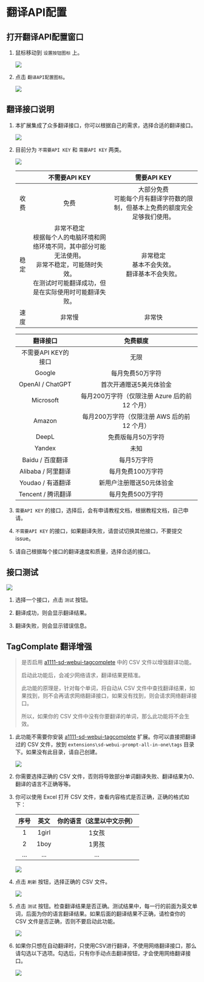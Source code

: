 # 翻译API配置

## 打开翻译API配置窗口

1. 鼠标移动到 `设置按钮图标` 上。

    ![](../assets/images/TranslationApiConfiguration/api_btn.png)

2. 点击 `翻译API配置图标`。

    ![](../assets/images/TranslationApiConfiguration/api.png)

## 翻译接口说明

1. 本扩展集成了众多翻译接口，你可以根据自己的需求，选择合适的翻译接口。

    ![](../assets/images/demo.translate_setting.gif)

2. 目前分为 `不需要API KEY` 和 `需要API KEY` 两类。

    ![](../assets/images/TranslationApiConfiguration/api_list.png)

    |  | 不需要API KEY | 需要API KEY |
    | :---: | :---: | :---: |
    | 收费 | 免费 | 大部分免费<br/>可能每个月有翻译字符数的限制，但基本上免费的额度完全足够我们使用。 |
    | 稳定 | 非常不稳定<br/>根据每个人的电脑环境和网络环境不同，其中部分可能无法使用。<br/>非常不稳定，可能随时失效。<br/>在测试时可能翻译成功，但是在实际使用时可能翻译失败。 | 非常稳定<br/>基本不会失效。<br/>翻译基本不会失败。 |
    | 速度 | 非常慢 | 非常快 |

    | 翻译接口 | 免费额度 |
    | :---: | :---: |
    | 不需要API KEY的接口 | 无限
    | Google | 每月免费50万字符 |
    | OpenAI / ChatGPT | 首次开通赠送5美元体验金 |
    | Microsoft | 每月200万字符（仅限注册 Azure 后的前 12 个月） |
    | Amazon | 每月200万字符（仅限注册 AWS 后的前 12 个月） |
    | DeepL | 免费版每月50万字符 |
    | Yandex | 未知 |
    | Baidu / 百度翻译 | 每月5万字符 |
    | Alibaba / 阿里翻译 | 每月免费100万字符 |
    | Youdao / 有道翻译 | 新用户注册赠送50元体验金 |
    | Tencent / 腾讯翻译 | 每月免费500万字符 |

3. `需要API KEY` 的接口，选择后，会有申请教程文档，根据教程文档，自己申请。

4. `不需要API KEY` 的接口，如果翻译失败，请尝试切换其他接口，不要提交issue。

5. 请自己根据每个接口的翻译速度和质量，选择合适的接口。

## 接口测试

![](../assets/images/TranslationApiConfiguration/test.png)

1. 选择一个接口，点击 `测试` 按钮。

2. 翻译成功，则会显示翻译结果。

3. 翻译失败，则会显示错误信息。

## TagComplate 翻译增强

> 是否启用 [a1111-sd-webui-tagcomplete](https://github.com/DominikDoom/a1111-sd-webui-tagcomplete) 中的 CSV 文件以增强翻译功能。
>
> 启动此功能后，会减少网络请求，翻译结果更精准。
>
> 此功能的原理是，针对每个单词，将自动从 CSV 文件中查找翻译结果，如果找到，则不会再请求网络翻译接口，如果没有找到，则会请求网络翻译接口。
>
> 所以，如果你的 CSV 文件中没有你要翻译的单词，那么此功能将不会生效。

1. 此功能不需要你安装 [a1111-sd-webui-tagcomplete](https://github.com/DominikDoom/a1111-sd-webui-tagcomplete) 扩展。你可以直接把翻译过的 CSV 文件，放到 `extensions\sd-webui-prompt-all-in-one\tags` 目录下。如果没有此目录，请自己创建。

    ![](../assets/images/TranslationApiConfiguration/tags_dir.png)

2. 你需要选择正确的 CSV 文件，否则将导致部分单词翻译失败、翻译结果为0、翻译的语言不正确等等。

3. 你可以使用 Excel 打开 CSV 文件，查看内容格式是否正确，正确的格式如下：

    | 序号 | 英文 | 你的语言（这里以中文示例） |
    | :---: | :---: | :---: |
    | 1 | 1girl | 1女孩 |
    | 2 | 1boy | 1男孩 |
    | ... | ... | ... |

    ![](../assets/images/TranslationApiConfiguration/csv.png)

4. 点击 `刷新` 按钮，选择正确的 CSV 文件。

    ![](../assets/images/TranslationApiConfiguration/select_csv.png)

5. 点击 `测试` 按钮。检查翻译结果是否正确。测试结果中，每一行的前面为英文单词，后面为你的语言翻译结果。如果后面的翻译结果不正确，请检查你的 CSV 文件是否正确，否则不要启动此功能。

    ![](../assets/images/TranslationApiConfiguration/csv_test.png)

6. 如果你只想在自动翻译时，只使用CSV进行翻译，不使用网络翻译接口，那么请勾选以下选项。勾选后，只有你手动点击翻译按钮，才会使用网络翻译接口。

    ![](../assets/images/TranslationApiConfiguration/csv_only.png)